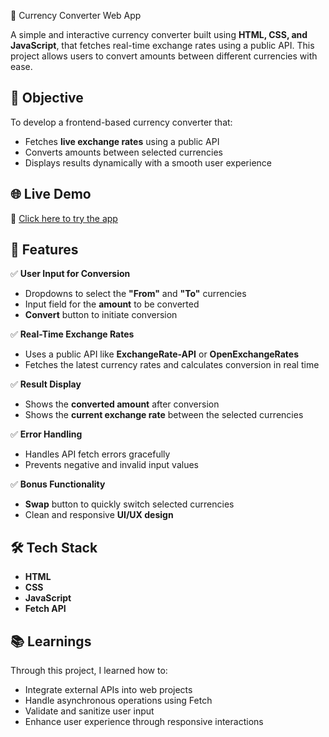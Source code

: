 💱 Currency Converter Web App

A simple and interactive currency converter built using **HTML, CSS, and JavaScript**, that fetches real-time exchange rates using a public API. This project allows users to convert amounts between different currencies with ease.

## 🎯 Objective

To develop a frontend-based currency converter that:
- Fetches **live exchange rates** using a public API
- Converts amounts between selected currencies
- Displays results dynamically with a smooth user experience

## 🌐 Live Demo

🔗 [Click here to try the app](https://currencyconverter2409.netlify.app/)

## 🚀 Features

✅ **User Input for Conversion**
- Dropdowns to select the **"From"** and **"To"** currencies  
- Input field for the **amount** to be converted  
- **Convert** button to initiate conversion  

✅ **Real-Time Exchange Rates**
- Uses a public API like **ExchangeRate-API** or **OpenExchangeRates**
- Fetches the latest currency rates and calculates conversion in real time

✅ **Result Display**
- Shows the **converted amount** after conversion
- Shows the **current exchange rate** between the selected currencies

✅ **Error Handling**
- Handles API fetch errors gracefully
- Prevents negative and invalid input values

✅ **Bonus Functionality**
- **Swap** button to quickly switch selected currencies  
- Clean and responsive **UI/UX design**  

## 🛠️ Tech Stack

- **HTML**
- **CSS**
- **JavaScript**
- **Fetch API**

## 📚 Learnings

Through this project, I learned how to:
- Integrate external APIs into web projects
- Handle asynchronous operations using Fetch
- Validate and sanitize user input
- Enhance user experience through responsive interactions
